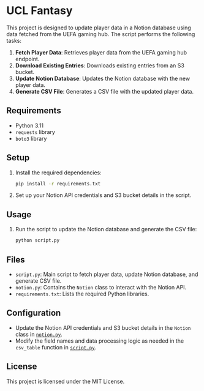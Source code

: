 # UCL Fantasy

This project is designed to update player data in a Notion database using data fetched from the UEFA gaming hub. The script performs the following tasks:

1. **Fetch Player Data**: Retrieves player data from the UEFA gaming hub endpoint.
2. **Download Existing Entries**: Downloads existing entries from an S3 bucket.
3. **Update Notion Database**: Updates the Notion database with the new player data.
4. **Generate CSV File**: Generates a CSV file with the updated player data.

## Requirements

- Python 3.11
- `requests` library
- `boto3` library

## Setup

1. Install the required dependencies:
    ```sh
    pip install -r requirements.txt
    ```

2. Set up your Notion API credentials and S3 bucket details in the script.

## Usage

1. Run the script to update the Notion database and generate the CSV file:
    ```sh
    python script.py
    ```

## Files

- `script.py`: Main script to fetch player data, update Notion database, and generate CSV file.
- `notion.py`: Contains the `Notion` class to interact with the Notion API.
- `requirements.txt`: Lists the required Python libraries.

## Configuration

- Update the Notion API credentials and S3 bucket details in the `Notion` class in [`notion.py`](../ucl_fantasy/notion.py).
- Modify the field names and data processing logic as needed in the `csv_table` function in [`script.py`](../ucl_fantasy/script.py).

## License

This project is licensed under the MIT License.
